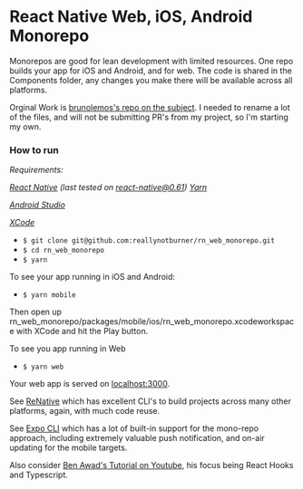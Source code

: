 # React Native Web, iOS, Android Monorepo

Monorepos are good for lean development with limited resources.  One repo builds your app for iOS and Android, and for web.  The code is shared in the Components folder, any changes you make there will be available across all platforms.

Orginal Work is [brunolemos's repo on the subject](https://github.com/brunolemos/react-native-web-monorepo/).  I needed to rename a lot of the files, and will not be submitting PR's from my project, so I'm starting my own.

### How to run

_Requirements:_

_[React Native](https://facebook.github.io/react-native/docs/getting-started.html#native) (last tested on react-native@0.61)_
_[Yarn]()_

_[Android Studio]()_

_[XCode]()_

  - `$ git clone git@github.com:reallynotburner/rn_web_monorepo.git`
  - `$ cd rn_web_monorepo`
  - `$ yarn`

To see your app running in iOS and Android:
  - `$ yarn mobile`

Then open up rn_web_monorepo/packages/mobile/ios/rn_web_monorepo.xcodeworkspace with XCode and hit the Play button.

To see you app running in Web
  - `$ yarn web`

Your web app is served on [localhost:3000](http://localhost:3000).

See [ReNative](https://renative.org/) which has excellent CLI's to build projects across many other platforms, again, with much code reuse.

See [Expo CLI](https://expo.io/) which has a lot of built-in support for the mono-repo approach, including extremely valuable push notification, and on-air updating for the mobile targets.

Also consider [Ben Awad's Tutorial on Youtube](https://www.youtube.com/watch?v=J0b11tvEkFQ&t=3s), his focus being React Hooks and Typescript.